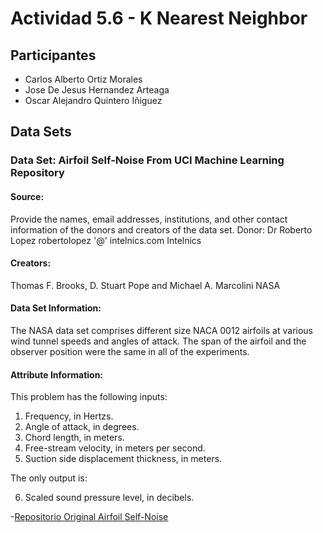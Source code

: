 # Actividad 5.6 - K Nearest Neighbor

## Participantes

- Carlos Alberto Ortiz Morales 
- Jose De Jesus Hernandez Arteaga
- Oscar Alejandro Quintero Iñiguez

## Data Sets

### Data Set: Airfoil Self-Noise From UCI Machine Learning Repository

#### Source:

Provide the names, email addresses, institutions, and other contact information of the donors and creators of the data set. 
Donor: 
Dr Roberto Lopez 
robertolopez '@' intelnics.com 
Intelnics 

#### Creators: 
Thomas F. Brooks, D. Stuart Pope and Michael A. Marcolini 
NASA


#### Data Set Information:

The NASA data set comprises different size NACA 0012 airfoils at various wind tunnel speeds and angles of attack. The span of the airfoil and the observer position were the same in all of the experiments.


#### Attribute Information:

This problem has the following inputs: 
1. Frequency, in Hertzs. 
2. Angle of attack, in degrees. 
3. Chord length, in meters. 
4. Free-stream velocity, in meters per second. 
5. Suction side displacement thickness, in meters. 

The only output is:

6. Scaled sound pressure level, in decibels. 

-[Repositorio Original Airfoil Self-Noise](https://archive.ics.uci.edu/ml/datasets/Airfoil+Self-Noise#)